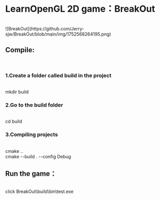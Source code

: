 <h1>LearnOpenGL 2D game：BreakOut</h1><br>
![BreakOut](https://github.com/Jerry-sjw/BreakOut/blob/main/img/1752568264195.png)
<h2>Compile:</h2><br>
<h3>1.Create a folder called build in the project</h3><br>
  mkdir build<br>
<h3>2.Go to the build folder</h3><br>
  cd build<br>
<h3>3.Compiling projects</h3><br>
  cmake ..<br>
  cmake --build . --config Debug<br>
  
<h2>Run the game：</h2><br>
  click BreakOut\build\bin\test.exe<br>

